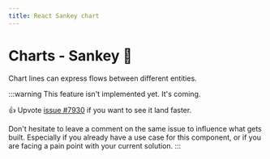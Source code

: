 ```yaml
---
title: React Sankey chart
---
```


# Charts - Sankey 🚧

<p class="description">Chart lines can express flows between different entities.</p>

:::warning
This feature isn't implemented yet. It's coming.

👍 Upvote [issue #7930](https://github.com/mui/mui-x/issues/7930) if you want to see it land faster.

Don't hesitate to leave a comment on the same issue to influence what gets built. Especially if you already have a use case for this component, or if you are facing a pain point with your current solution.
:::
